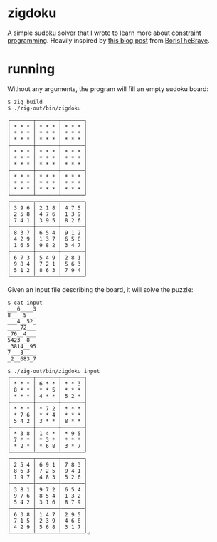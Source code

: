 # zigdoku

A simple sudoku solver that I wrote to learn more about [constraint programming](https://en.wikipedia.org/wiki/Constraint_programming). 
Heavily inspired by [this blog post](https://www.boristhebrave.com/2020/04/13/wave-function-collapse-explained/) from [BorisTheBrave](https://twitter.com/boris_brave).


# running

Without any arguments, the program will fill an empty sudoku board:

```
$ zig build
$ ./zig-out/bin/zigdoku

┌───────┬───────┬───────┐
│ * * * │ * * * │ * * * │
│ * * * │ * * * │ * * * │
│ * * * │ * * * │ * * * │
├───────┼───────┼───────┤
│ * * * │ * * * │ * * * │
│ * * * │ * * * │ * * * │
│ * * * │ * * * │ * * * │
├───────┼───────┼───────┤
│ * * * │ * * * │ * * * │
│ * * * │ * * * │ * * * │
│ * * * │ * * * │ * * * │
└───────┴───────┴───────┘
┌───────┬───────┬───────┐
│ 3 9 6 │ 2 1 8 │ 4 7 5 │
│ 2 5 8 │ 4 7 6 │ 1 3 9 │
│ 7 4 1 │ 3 9 5 │ 8 2 6 │
├───────┼───────┼───────┤
│ 8 3 7 │ 6 5 4 │ 9 1 2 │
│ 4 2 9 │ 1 3 7 │ 6 5 8 │
│ 1 6 5 │ 9 8 2 │ 3 4 7 │
├───────┼───────┼───────┤
│ 6 7 3 │ 5 4 9 │ 2 8 1 │
│ 9 8 4 │ 7 2 1 │ 5 6 3 │
│ 5 1 2 │ 8 6 3 │ 7 9 4 │
└───────┴───────┴───────┘
```

Given an input file describing the board, it will solve the puzzle:
```
$ cat input
___6____3
8____5___
___4__52_
____72___
_76__4___
5423__8__
_3814__95
7___3____
_2__683_7

$ ./zig-out/bin/zigdoku input
┌───────┬───────┬───────┐
│ * * * │ 6 * * │ * * 3 │
│ 8 * * │ * * 5 │ * * * │
│ * * * │ 4 * * │ 5 2 * │
├───────┼───────┼───────┤
│ * * * │ * 7 2 │ * * * │
│ * 7 6 │ * * 4 │ * * * │
│ 5 4 2 │ 3 * * │ 8 * * │
├───────┼───────┼───────┤
│ * 3 8 │ 1 4 * │ * 9 5 │
│ 7 * * │ * 3 * │ * * * │
│ * 2 * │ * 6 8 │ 3 * 7 │
└───────┴───────┴───────┘
┌───────┬───────┬───────┐
│ 2 5 4 │ 6 9 1 │ 7 8 3 │
│ 8 6 3 │ 7 2 5 │ 9 4 1 │
│ 1 9 7 │ 4 8 3 │ 5 2 6 │
├───────┼───────┼───────┤
│ 3 8 1 │ 9 7 2 │ 6 5 4 │
│ 9 7 6 │ 8 5 4 │ 1 3 2 │
│ 5 4 2 │ 3 1 6 │ 8 7 9 │
├───────┼───────┼───────┤
│ 6 3 8 │ 1 4 7 │ 2 9 5 │
│ 7 1 5 │ 2 3 9 │ 4 6 8 │
│ 4 2 9 │ 5 6 8 │ 3 1 7 │
└───────┴───────┴───────┘⏎

```
